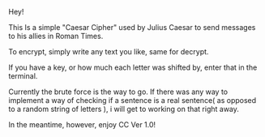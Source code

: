 Hey!


This Is a simple "Caesar Cipher" used by Julius Caesar to send messages to his allies in Roman Times.


To encrypt, simply write any text you like, same for decrypt.


If you have a key, or how much each letter was shifted by, enter that in the terminal.


Currently the brute force is the way to go. If there was any way to implement a way of checking if a sentence is a real sentence( as opposed to a random string of letters ), i will get to working on that right away.


In the meantime, however, enjoy CC Ver 1.0!
